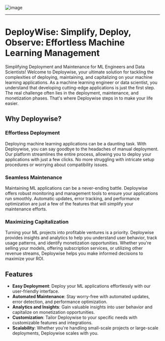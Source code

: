 
![image](https://github.com/DeployWise/.github/assets/67182544/bcfe179f-1b74-432b-8771-2b29c88244ba)

<hr/>

# DeployWise: Simplify, Deploy, Observe: Effortless Machine Learning Management


Simplifying Deployment and Maintenance for ML Engineers and Data Scientists!
Welcome to Deploywise, your ultimate solution for tackling the complexities of deploying, maintaining, and capitalizing on your machine learning applications. As a machine learning engineer or data scientist, you understand that developing cutting-edge applications is just the first step. The real challenge often lies in the deployment, maintenance, and monetization phases. That's where Deploywise steps in to make your life easier.

## Why Deploywise?

### Effortless Deployment
Deploying machine learning applications can be a daunting task. With Deploywise, you can say goodbye to the headaches of manual deployment. Our platform streamlines the entire process, allowing you to deploy your applications with just a few clicks. No more struggling with intricate setup procedures or worrying about compatibility issues.

### Seamless Maintenance
Maintaining ML applications can be a never-ending battle. Deploywise offers robust monitoring and management tools to ensure your applications run smoothly. Automatic updates, error tracking, and performance optimization are just a few of the features that will simplify your maintenance efforts.

### Maximizing Capitalization
Turning your ML projects into profitable ventures is a priority. Deploywise provides insights and analytics to help you understand user behavior, track usage patterns, and identify monetization opportunities. Whether you're selling your models, offering subscription services, or utilizing other revenue streams, Deploywise helps you make informed decisions to maximize your ROI.

## Features

- **Easy Deployment**: Deploy your ML applications effortlessly with our user-friendly interface.
- **Automated Maintenance**: Stay worry-free with automated updates, error detection, and performance optimization.
- **Analytics and Insights**: Gain valuable insights into user behavior and capitalize on monetization opportunities.
- **Customization**: Tailor Deploywise to your specific needs with customizable features and integrations.
- **Scalability**: Whether you're handling small-scale projects or large-scale deployments, Deploywise scales with you.
